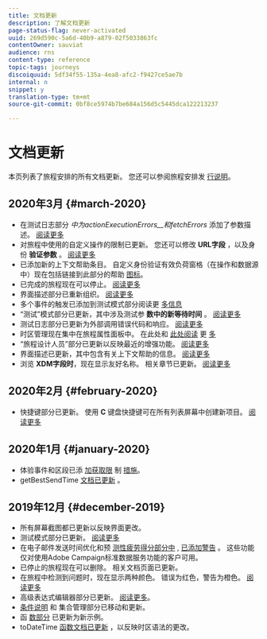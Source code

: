```yaml
---
title: 文档更新
description: 了解文档更新
page-status-flag: never-activated
uuid: 269d590c-5a6d-40b9-a879-02f5033863fc
contentOwner: sauviat
audience: rns
content-type: reference
topic-tags: journeys
discoiquuid: 5df34f55-135a-4ea8-afc2-f9427ce5ae7b
internal: n
snippet: y
translation-type: tm+mt
source-git-commit: 0bf8ce5974b7be684a156d5c5445dca122213237

---
```



# 文档更新

本页列表了旅程安排的所有文档更新。
您还可以参阅旅程安排发 [行说明](../release-notes/release-notes.md)。

## 2020年3月 {#march-2020}

* 在测试日志部分 _中为actionExecutionErrors__和fetchErrors_ 添加了参数描述。 [阅读更多](../building-journeys/testing-the-journey.md#viewing_logs)
* 对旅程中使用的自定义操作的限制已更新。 您还可以修改 **URL字段** ，以及身份 **验证参数** 。 [阅读更多](../action/about-custom-action-configuration.md)
* 已添加新的上下文帮助条目。 自定义身份验证有效负荷窗格（在操作和数据源中）现在包括链接到此部分的帮助 [图标](../datasource/external-data-sources.md#section_wjp_nl5_nhb)。
* 已完成的旅程现在可以停止。 [阅读更多](../building-journeys/using-the-journey-designer.md)
* 界面描述部分已重新组织。 [阅读更多](../about/user-interface.md)
* 多个事件的触发已添加到测试模式部分阅读更 [多信息](../building-journeys/testing-the-journey.md#firing_events)
* “测试”模式部分已更新，其中涉及测试参 **数中的新等待时间** 。 [阅读更多](../building-journeys/testing-the-journey.md)
* 测试日志部分已更新为外部调用错误代码和响应。 [阅读更多](../building-journeys/testing-the-journey.md#viewing_logs)
* 时区管理现在集中在旅程属性面板中。 在此处和 [此处阅读](../building-journeys/changing-properties.md#timezone) 更 [多](../building-journeys/timezone-management.md)
* “旅程设计人员”部分已更新以反映最近的增强功能。 [阅读更多](../building-journeys/using-the-journey-designer.md)
* 界面描述已更新，其中包含有关上下文帮助的信息。 [阅读更多](../about/user-interface.md#section_ksq_zr1_ffb)
* 浏览 **XDM字段时**，现在显示友好名称。 相关章节已更新。 [阅读更多](../about/user-interface.md#friendly-names-display)


## 2020年2月 {#february-2020}

* 快捷键部分已更新。 使用 **C** 键盘快捷键可在所有列表屏幕中创建新项目。 [阅读更多](../about/user-interface.md#section_ksq_zr1_ffb)

## 2020年1月 {#january-2020}

* 体验事件和区段已添 [加获取限](../datasource/adobe-experience-platform-data-source.md) 制 [措施](../functions/functioninsegment.md)。
* getBestSendTime [文档已更新](../functions/functiongetbestsendtime.md) 。

## 2019年12月 {#december-2019}

* 所有屏幕截图都已更新以反映界面更改。
* 测试模式部分已更新。 [阅读更多](../building-journeys/testing-the-journey.md)
* 在电子邮件发送时间优化和预 [测性疲劳得分部分中](../building-journeys/wait-activity.md) , [已添加警告](../usecase/leveraging-fatigue-scores.md) 。 这些功能仅对使用Adobe Campaign标准数据服务功能的客户可用。
* 已停止的旅程现在可以删除。 相关文档页面已更新。
* 在旅程中检测到问题时，现在显示两种颜色。 错误为红色，警告为橙色。 [阅读更多](../about/troubleshooting.md)
* 高级表达式编辑器部分已更新。 [阅读更多](../expression/expressionadvanced.md)。
* [条件说明](../expression/conditional-instruction.md) 和 [](../expression/collection-management-functions.md) 集合管理部分已移动和更新。
* 函 [数部分](../expression/functions.md) 已更新为新示例。
* toDateTime [函数文档已更新](../functions/functiontodatetime.md) ，以反映时区语法的更改。

